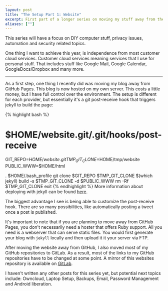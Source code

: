 ```yaml
---
layout: post
title: "The Setup Part 1: Website"
excerpt: First part of a longer series on moving my stuff away from the cloud and maintaining a proper laptop setup.
aliases: [""]
---
```


This series will have a focus on DIY computer stuff, privacy issues, automation and security related topics.

One thing I want to achieve this year, is independence from most customer cloud services. Customer cloud services meaning services that I use for personal stuff.
That includes stuff like Google Mail, Google Calendar, GoogleDocs/Dropbox and many more.

---

As a first step, one thing I recently did was moving my blog away from GitHub Pages. This blog is now hosted on my own server. This costs a little money, but I have full control over the environment. The setup is different for each provider, but essentially it's a git post-receive hook that triggers jekyll to build the page:


{% highlight bash %}
# $HOME/website.git/.git/hooks/post-receive
GIT_REPO=$HOME/website.git
TMP_GIT_CLONE=$HOME/tmp/website
PUBLIC_WWW=$HOME/html

. $HOME/.bash_profile
git clone $GIT_REPO $TMP_GIT_CLONE
$(which jekyll) build -s $TMP_GIT_CLONE -d $PUBLIC_WWW
rm -Rf $TMP_GIT_CLONE
exit
{% endhighlight %}
More information about deploying with jekyll can be found [here](http://jekyllrb.com/docs/deployment-methods/).

The biggest advantage I see is being able to customize the post-receive hook. There are so many possibilities, like automatically posting a tweet once a post is published.

It's important to note that if you are planning to move away from GitHub Pages, you don't necessarily need a hoster that offers Ruby support. All you need is a webserver that can serve static files. You would first generate your blog with `jekyll` locally and then upload it it your server via FTP.

After moving the website away from GitHub, I also moved most of my GitHub repositories to GitLab. As a result, most of the links to my GitHub repositories have to be changed at some point. A mirror of this websites repository is available on [GitLab](https://gitlab.com/phansch/phansch-net/tree/master).

I haven't written any other posts for this series yet, but potential next topics include: Owncloud, Laptop Setup, Backups, Email, Password Management and Android liberation.

